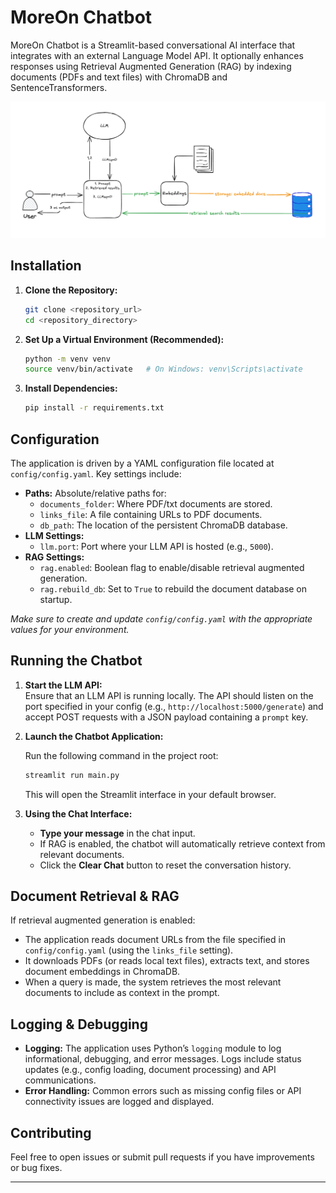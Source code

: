 # MoreOn Chatbot

MoreOn Chatbot is a Streamlit-based conversational AI interface that integrates with an external Language Model API. It optionally enhances responses using Retrieval Augmented Generation (RAG) by indexing documents (PDFs and text files) with ChromaDB and SentenceTransformers.

![MoreOn Preview](images/chatbot.png)

## Installation

1. **Clone the Repository:**

   ```bash
   git clone <repository_url>
   cd <repository_directory>
   ```

2. **Set Up a Virtual Environment (Recommended):**

   ```bash
   python -m venv venv
   source venv/bin/activate   # On Windows: venv\Scripts\activate
   ```

3. **Install Dependencies:**

   ```bash
   pip install -r requirements.txt
   ```

## Configuration

The application is driven by a YAML configuration file located at `config/config.yaml`. Key settings include:

- **Paths:** Absolute/relative paths for:
  - `documents_folder`: Where PDF/txt documents are stored.
  - `links_file`: A file containing URLs to PDF documents.
  - `db_path`: The location of the persistent ChromaDB database.
- **LLM Settings:**
  - `llm.port`: Port where your LLM API is hosted (e.g., `5000`).
- **RAG Settings:**
  - `rag.enabled`: Boolean flag to enable/disable retrieval augmented generation.
  - `rag.rebuild_db`: Set to `True` to rebuild the document database on startup.

*Make sure to create and update `config/config.yaml` with the appropriate values for your environment.*

## Running the Chatbot

1. **Start the LLM API:**  
   Ensure that an LLM API is running locally. The API should listen on the port specified in your config (e.g., `http://localhost:5000/generate`) and accept POST requests with a JSON payload containing a `prompt` key.

2. **Launch the Chatbot Application:**

   Run the following command in the project root:

   ```bash
   streamlit run main.py
   ```

   This will open the Streamlit interface in your default browser.

3. **Using the Chat Interface:**
   - **Type your message** in the chat input.
   - If RAG is enabled, the chatbot will automatically retrieve context from relevant documents.
   - Click the **Clear Chat** button to reset the conversation history.

## Document Retrieval & RAG

If retrieval augmented generation is enabled:
- The application reads document URLs from the file specified in `config/config.yaml` (using the `links_file` setting).
- It downloads PDFs (or reads local text files), extracts text, and stores document embeddings in ChromaDB.
- When a query is made, the system retrieves the most relevant documents to include as context in the prompt.

## Logging & Debugging

- **Logging:** The application uses Python’s `logging` module to log informational, debugging, and error messages. Logs include status updates (e.g., config loading, document processing) and API communications.
- **Error Handling:** Common errors such as missing config files or API connectivity issues are logged and displayed.

## Contributing

Feel free to open issues or submit pull requests if you have improvements or bug fixes.

---

